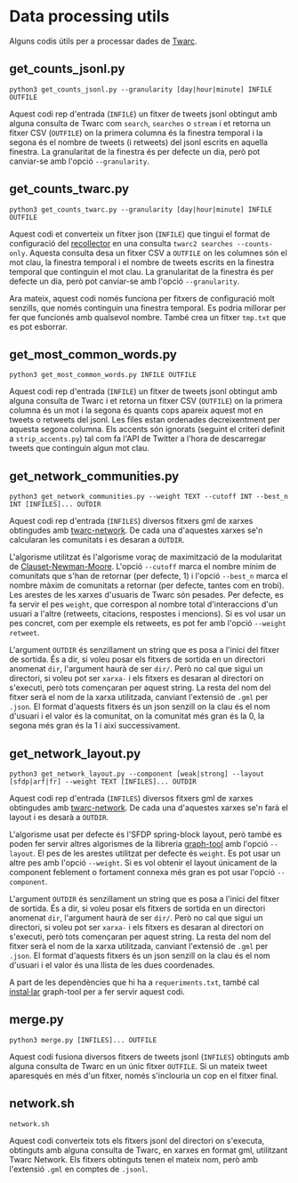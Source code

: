 # Data processing utils

Alguns codis útils per a processar dades de [Twarc].

## get\_counts\_jsonl.py

```
python3 get_counts_jsonl.py --granularity [day|hour|minute] INFILE OUTFILE
```

Aquest codi rep d'entrada (`INFILE`)
un fitxer de tweets jsonl
obtingut amb alguna consulta de Twarc com `search`, `searches` o `stream`
i et retorna un fitxer CSV (`OUTFILE`)
on la primera columna és la finestra temporal
i la segona és el nombre de tweets (i retweets) del jsonl escrits en aquella finestra.
La granularitat de la finestra és per defecte un dia,
però pot canviar-se amb l'opció `--granularity`.

## get\_counts\_twarc.py

```
python3 get_counts_twarc.py --granularity [day|hour|minute] INFILE OUTFILE
```

Aquest codi et converteix un fitxer json (`INFILE`)
que tingui el format de configuració del [recollector]
en una consulta `twarc2 searches --counts-only`.
Aquesta consulta desa un fitxer CSV a `OUTFILE`
on les columnes són el mot clau, la finestra temporal
i el nombre de tweets escrits en la finestra temporal que continguin el mot clau.
La granularitat de la finestra és per defecte un dia,
però pot canviar-se amb l'opció `--granularity`.

Ara mateix, aquest codi només funciona per fitxers de configuració molt senzills,
que només continguin una finestra temporal.
Es podria millorar per fer que funcionés amb qualsevol nombre.
També crea un fitxer `tmp.txt` que es pot esborrar.

## get\_most\_common\_words.py

```
python3 get_most_common_words.py INFILE OUTFILE
```

Aquest codi rep d'entrada (`INFILE`)
un fitxer de tweets jsonl obtingut amb alguna consulta de Twarc
i et retorna un fitxer CSV (`OUTFILE`)
on la primera columna és un mot
i la segona és quants cops apareix aquest mot en tweets o retweets del jsonl.
Les files estan ordenades decreixentment per aquesta segona columna.
Els accents són ignorats (seguint el criteri definit a `strip_accents.py`)
tal com fa l'API de Twitter a l'hora de descarregar tweets que continguin algun mot clau.

## get\_network\_communities.py

```
python3 get_network_communities.py --weight TEXT --cutoff INT --best_n INT [INFILES]... OUTDIR
```
Aquest codi rep d'entrada (`INFILES`)
diversos fitxers gml de xarxes obtingudes amb [twarc-network].
De cada una d'aquestes xarxes se'n calcularan les comunitats i es desaran a `OUTDIR`.

L'algorisme utilitzat és l'algorisme voraç de maximització de la modularitat de [Clauset-Newman-Moore].
L'opció `--cutoff` marca el nombre mínim de comunitats que s'han de retornar (per defecte, 1)
i l'opció `--best_n` marca el nombre màxim de comunitats a retornar (per defecte, tantes com en trobi).
Les arestes de les xarxes d'usuaris de Twarc són pesades.
Per defecte, es fa servir el pes `weight`,
que correspon al nombre total d'interaccions d'un usuari a l'altre
(retweets, citacions, respostes i mencions).
Si es vol usar un pes concret, com per exemple els retweets,
es pot fer amb l'opció `--weight retweet`.

L'argument `OUTDIR` és senzillament un string que es posa a l'inici del fitxer de sortida.
És a dir, si voleu posar els fitxers de sortida en un directori anomenat `dir`,
l'argument haurà de ser `dir/`.
Però no cal que sigui un directori, si voleu pot ser `xarxa-`
i els fitxers es desaran al directori on s'executi, però tots començaran per aquest string.
La resta del nom del fitxer serà el nom de la xarxa utilitzada,
canviant l'extensió de `.gml` per `.json`.
El format d'aquests fitxers és un json senzill on la clau és el nom d'usuari
i el valor és la comunitat,
on la comunitat més gran és la 0, la segona més gran és la 1 i així successivament.

## get\_network\_layout.py

```
python3 get_network_layout.py --component [weak|strong] --layout [sfdp|arf|fr] --weight TEXT [INFILES]... OUTDIR
```

Aquest codi rep d'entrada (`INFILES`)
diversos fitxers gml de xarxes obtingudes amb [twarc-network].
De cada una d'aquestes xarxes se'n farà el layout i es desarà a `OUTDIR`.

L'algorisme usat per defecte és l'SFDP spring-block layout,
però també es poden fer servir altres algorismes de la llibreria [graph-tool]
amb l'opció `--layout`.
El pes de les arestes utilitzat per defecte és `weight`.
Es pot usar un altre pes amb l'opció `--weight`.
Si es vol obtenir el layout únicament de la component feblement o fortament connexa més gran
es pot usar l'opció `--component`.

L'argument `OUTDIR` és senzillament un string que es posa a l'inici del fitxer de sortida.
És a dir, si voleu posar els fitxers de sortida en un directori anomenat `dir`,
l'argument haurà de ser `dir/`.
Però no cal que sigui un directori, si voleu pot ser `xarxa-`
i els fitxers es desaran al directori on s'executi, però tots començaran per aquest string.
La resta del nom del fitxer serà el nom de la xarxa utilitzada,
canviant l'extensió de `.gml` per `.json`.
El format d'aquests fitxers és un json senzill on la clau és el nom d'usuari
i el valor és una llista de les dues coordenades.

A part de les dependències que hi ha a `requeriments.txt`,
també cal [instal·lar] graph-tool per a fer servir aquest codi.

## merge.py

```
python3 merge.py [INFILES]... OUTFILE
```

Aquest codi fusiona diversos fitxers de tweets jsonl (`INFILES`)
obtinguts amb alguna consulta de Twarc
en un únic fitxer `OUTFILE`.
Si un mateix tweet aparesqués en més d'un fitxer,
només s'inclouria un cop en el fitxer final.

## network.sh

```
network.sh
```

Aquest codi converteix tots els fitxers jsonl del directori on s'executa,
obtinguts amb alguna consulta de Twarc,
en xarxes en format gml, utilitzant Twarc Network.
Els fitxers obtinguts tenen el mateix nom,
però amb l'extensió `.gml` en comptes de `.jsonl`.

[Clauset-Newman-Moore]: https://networkx.org/documentation/stable/reference/algorithms/generated/networkx.algorithms.community.modularity_max.greedy_modularity_communities.html
[graph-tool]: https://graph-tool.skewed.de/static/doc/draw.html#layout-algorithms
[instal·lar]: https://git.skewed.de/count0/graph-tool/-/wikis/installation-instructions
[recollector]: https://github.com/remiss-project/recollector
[Twarc]: https://github.com/DocNow/twarc
[twarc-network]: https://github.com/DocNow/twarc-network
